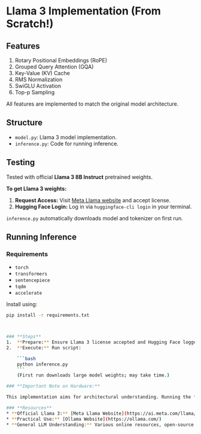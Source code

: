 # **Llama 3 Implementation (From Scratch!)**

## **Features**
1.  Rotary Positional Embeddings (RoPE)
2.  Grouped Query Attention (GQA)
3.  Key-Value (KV) Cache
4.  RMS Normalization
5.  SwiGLU Activation
6.  Top-p Sampling

All features are implemented to match the original model architecture.

## **Structure**
* `model.py`: Llama 3 model implementation.
* `inference.py`: Code for running inference.

## **Testing**
Tested with official **Llama 3 8B Instruct** pretrained weights.

**To get Llama 3 weights:**
1.  **Request Access:** Visit [Meta Llama website](https://ai.meta.com/llama/) and accept license.
2.  **Hugging Face Login:** Log in via `huggingface-cli login` in your terminal.

`inference.py` automatically downloads model and tokenizer on first run.

## **Running Inference**

### **Requirements**
* `torch`
* `transformers`
* `sentencepiece`
* `tqdm`
* `accelerate`

Install using:

```bash
pip install -r requirements.txt



### **Steps**
1.  **Prepare:** Ensure Llama 3 license accepted and Hugging Face logged in (`huggingface-cli login`).
2.  **Execute:** Run script:

    ```bash
    python inference.py
    ```
    (First run downloads large model weights; may take time.)

### **Important Note on Hardware:**

This implementation aims for architectural understanding. Running the full Llama 3 8B model (which is around 16GB in size in bfloat16 precision) on systems with limited unified or dedicated GPU memory might lead to "Out of Memory" errors. For practical deployment of such models on resource-constrained hardware, highly optimized tools like **Ollama** are often recommended.

### **Resources**
* **Official Llama 3:** [Meta Llama Website](https://ai.meta.com/llama/), [Hugging Face Model Card](https://huggingface.co/meta-llama/Meta-Llama-3-8B-Instruct)
* **Practical Use:** [Ollama Website](https://ollama.com/)
* **General LLM Understanding:** Various online resources, open-source implementations, and tutorials.

